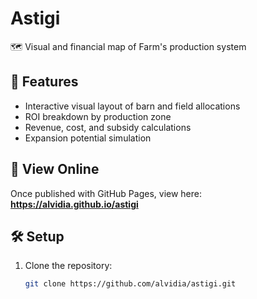 # Astigi
🗺️ Visual and financial map of Farm's production system


## 📍 Features
- Interactive visual layout of barn and field allocations
- ROI breakdown by production zone
- Revenue, cost, and subsidy calculations
- Expansion potential simulation

## 🚀 View Online
Once published with GitHub Pages, view here:  
**https://alvidia.github.io/astigi**

## 🛠️ Setup
1. Clone the repository:
   ```bash
   git clone https://github.com/alvidia/astigi.git

